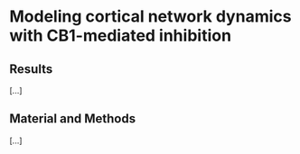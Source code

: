 # Modeling cortical network dynamics with CB1-mediated inhibition

## Results

[...]

## Material and Methods

[...]
